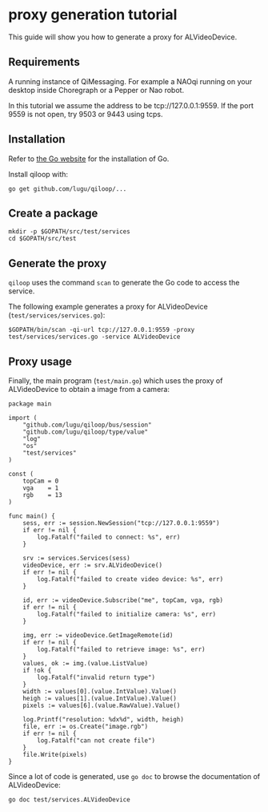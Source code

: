# proxy generation tutorial

This guide will show you how to generate a proxy for ALVideoDevice.

## Requirements

A running instance of QiMessaging. For example a NAOqi running on your
desktop inside Choregraph or a Pepper or Nao robot.

In this tutorial we assume the address to be tcp://127.0.0.1:9559.
If the port 9559 is not open, try 9503 or 9443 using tcps.

## Installation

Refer to [the Go website](https://golang.org) for the installation of
Go.

Install qiloop with:

```
go get github.com/lugu/qiloop/...
```

## Create a package

```
mkdir -p $GOPATH/src/test/services
cd $GOPATH/src/test
```

## Generate the proxy

`qiloop` uses the command `scan` to generate the Go code to access the
service.

The following example generates a proxy for ALVideoDevice (`test/services/services.go`):

```
$GOPATH/bin/scan -qi-url tcp://127.0.0.1:9559 -proxy test/services/services.go -service ALVideoDevice
```

## Proxy usage

Finally, the main program (`test/main.go`) which uses the proxy of
ALVideoDevice to obtain a image from a camera:

```golang
package main

import (
	"github.com/lugu/qiloop/bus/session"
	"github.com/lugu/qiloop/type/value"
	"log"
	"os"
	"test/services"
)

const (
	topCam = 0
	vga    = 1
	rgb    = 13
)

func main() {
	sess, err := session.NewSession("tcp://127.0.0.1:9559")
	if err != nil {
		log.Fatalf("failed to connect: %s", err)
	}

	srv := services.Services(sess)
	videoDevice, err := srv.ALVideoDevice()
	if err != nil {
		log.Fatalf("failed to create video device: %s", err)
	}

	id, err := videoDevice.Subscribe("me", topCam, vga, rgb)
	if err != nil {
		log.Fatalf("failed to initialize camera: %s", err)
	}

	img, err := videoDevice.GetImageRemote(id)
	if err != nil {
		log.Fatalf("failed to retrieve image: %s", err)
	}
	values, ok := img.(value.ListValue)
	if !ok {
		log.Fatalf("invalid return type")
	}
	width := values[0].(value.IntValue).Value()
	heigh := values[1].(value.IntValue).Value()
	pixels := values[6].(value.RawValue).Value()

	log.Printf("resolution: %dx%d", width, heigh)
	file, err := os.Create("image.rgb")
	if err != nil {
		log.Fatalf("can not create file")
	}
	file.Write(pixels)
}
```

Since a lot of code is generated, use `go doc` to browse the
documentation of ALVideoDevice:
```
go doc test/services.ALVideoDevice

```
